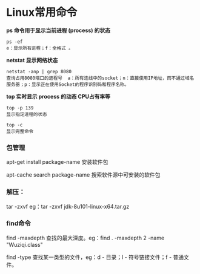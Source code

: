 # Linux常用命令

**ps    命令用于显示当前进程 (process) 的状态**

```
ps -ef 
e：显示所有进程；f：全格式 。
```

**netstat    显示网络状态**

```
netstat -anp | grep 8080   
查询占用8080端口的进程号  a：所有连线中的socket；n：直接使用IP地址，而不通过域名服务器；p：显示正在使用Socket的程序识别码和程序名称。
```

**top    实时显示 process 的动态  CPU占有率等**  

```
top -p 139 
显示指定进程的状态

top -c
显示完整命令
```

### 包管理

apt-get install package-name  安装软件包

apt-cache search package-name  搜索软件源中可安装的软件包



### 解压：

tar -zxvf     eg：tar -zxvf jdk-8u101-linux-x64.tar.gz



### find命令

find -maxdepth     查找的最大深度。eg：find . -maxdepth 2 -name "Wuziqi.class"

find -type   查找某一类型的文件，eg：d - 目录；l - 符号链接文件；f - 普通文件。